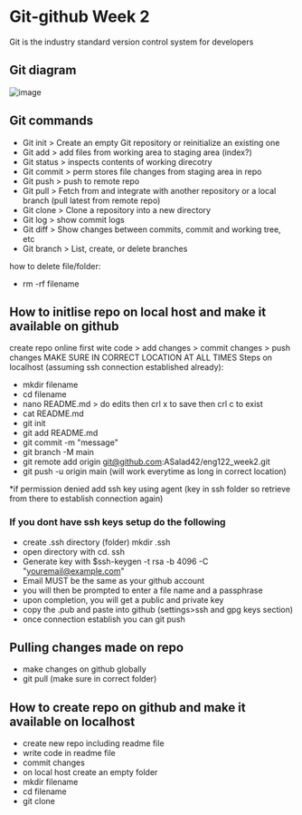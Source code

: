 # Git-github Week 2
Git is the industry standard version control system for developers 

## Git diagram 
![image](https://user-images.githubusercontent.com/104793540/182138775-002d35d4-f184-4f3d-881b-1ca198527334.png)


## Git commands 

- Git init > Create an empty Git repository or reinitialize an existing one
- Git add > add files from working area to staging area (index?)
- Git status > inspects contents of working direcotry 
- Git commit > perm stores file changes from staging area in repo 
- Git push > push to remote repo 
- Git pull > Fetch from and integrate with another repository or a local branch (pull latest from remote repo)
- Git clone >  Clone a repository into a new directory
- Git log > show commit logs 
- Git diff >  Show changes between commits, commit and working tree, etc
- Git branch >  List, create, or delete branches

how to delete file/folder:
- rm -rf filename

## How to initlise repo on local host and make it available on github 
create repo online first
wite code > add changes > commit changes > push changes 
MAKE SURE IN CORRECT LOCATION AT ALL TIMES
Steps on localhost (assuming ssh connection established already):
- mkdir filename
- cd filename 
- nano README.md > do edits then crl x to save then crl c to exist 
- cat README.md 
- git init 
- git add README.md
- git commit -m "message"
- git branch -M main
- git remote add origin git@github.com:ASalad42/eng122_week2.git
- git push -u origin main (will work everytime as long in correct location)

*if permission denied add ssh key using agent (key in ssh folder so retrieve from there to establish connection again)

### If you dont have ssh keys setup do the following 
- create .ssh directory (folder) mkdir .ssh
- open directory with cd. ssh
- Generate key with $ssh-keygen -t rsa -b 4096 -C "youremail@example.com"
- Email MUST be the same as your github account
- you will then be prompted to enter a file name and a passphrase
- upon completion, you will get a public and private key
- copy the .pub and paste into github (settings>ssh and gpg keys section)
- once connection establish you can git push 


## Pulling changes made on repo 
- make changes on github globally 
- git pull (make sure in correct folder)

## How to create repo on github and make it available on localhost
- create new repo including readme file 
- write code in readme file 
- commit changes 
- on local host create an empty folder 
- mkdir filename
- cd filename
- git clone 
